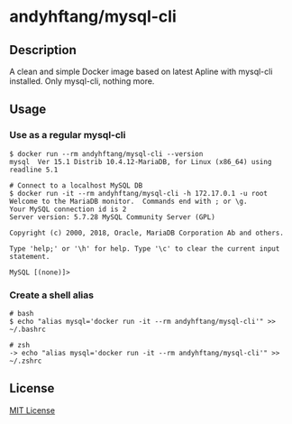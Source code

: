 # andyhftang/mysql-cli

## Description
A clean and simple Docker image based on latest Apline with mysql-cli installed. Only mysql-cli, nothing more.

## Usage
### Use as a regular mysql-cli
```
$ docker run --rm andyhftang/mysql-cli --version
mysql  Ver 15.1 Distrib 10.4.12-MariaDB, for Linux (x86_64) using readline 5.1

# Connect to a localhost MySQL DB
$ docker run -it --rm andyhftang/mysql-cli -h 172.17.0.1 -u root
Welcome to the MariaDB monitor.  Commands end with ; or \g.
Your MySQL connection id is 2
Server version: 5.7.28 MySQL Community Server (GPL)

Copyright (c) 2000, 2018, Oracle, MariaDB Corporation Ab and others.

Type 'help;' or '\h' for help. Type '\c' to clear the current input statement.

MySQL [(none)]>
```
### Create a shell alias 
```
# bash
$ echo "alias mysql='docker run -it --rm andyhftang/mysql-cli'" >> ~/.bashrc

# zsh
-> echo "alias mysql='docker run -it --rm andyhftang/mysql-cli'" >> ~/.zshrc
```

## License
[MIT License](./LICENSE)